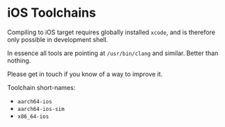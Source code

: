 # iOS Toolchains

Compiling to iOS target requires globally installed `xcode`,
and is therefore only possible in development shell.

In essence all tools are pointing at `/usr/bin/clang` and
similar. Better than nothing.

Please get in touch if you know of a way to improve it.

Toolchain short-names:

* `aarch64-ios`
* `aarch64-ios-sim`
* `x86_64-ios`
